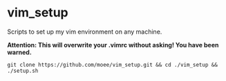 vim_setup
=========

Scripts to set up my vim environment on any machine.

**Attention: This will overwrite your .vimrc without asking! You have been warned.**

`git clone https://github.com/moee/vim_setup.git && cd ./vim_setup && ./setup.sh`
